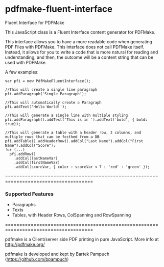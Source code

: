 # pdfmake-fluent-interface
Fluent Interface for PDFMake

This JavaScript class is a Fluent Interface content generator for PDFMake.

This interface allows you to have a more readable code when generating PDF Files with PDFMake. This interface does not call PDFMake itself. Instead, it allows for you to write a code that is more natural for reading and understanding, and then, the outcome will be a content string that can be used with PDFMake.

A few examples:

```
var pfi = new PdfMakeFluentInterface();

//This will create a single line paragraph
pfi.addParagraph('Single Paragraph');

//This will automatically create a Paragraph
pfi.addText('Hello World!');  

//This will generate a single line with multiple styling
pfi.addParagraph().addText('This is in ').addText('bold', { bold: true}); 

//This will generate a table with a header row, 3 columns, and multiple rows that can be fecthed from a DB
pfi.addTable().addHeaderRow().addCol("Last Name").addCol("First Name").addCol("Score");
for (...)
  pfi.addRow()
    .addCol(lastNameVar)
    .addCol(firstNameVar)
    .addCol(scoreVar, { color : scoreVar < 7 : 'red' : 'green' });
```

=====================================================================================

### Supported Features
* Paragraphs
* Texts
* Tables, with Header Rows, ColSpanning and RowSpanning

=====================================================================================

pdfmake is a Client/server side PDF printing in pure JavaScript.
More info at http://pdfmake.org/

pdfmake is developed and kept by Bartek Pampuch (https://github.com/bpampuch)
